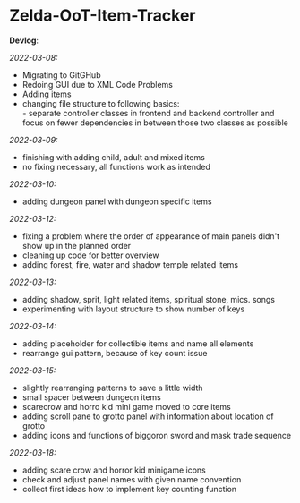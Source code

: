 # Zelda-OoT-Item-Tracker


<b>Devlog</b>:

<i>2022-03-08:</i><br>
- Migrating to GitGHub <br>
- Redoing GUI due to XML Code Problems <br>
- Adding items
- changing file structure to following basics: <br>
            - separate controller classes in frontend and backend controller and focus on fewer dependencies in between those two classes as possible

<i>2022-03-09:</i> <br>
- finishing with adding child, adult and mixed items
- no fixing necessary, all functions work as intended  

<i>2022-03-10:</i> <br>
- adding dungeon panel with dungeon specific items

<i>2022-03-12:</i> <br>
- fixing a problem where the order of appearance of main panels didn't show up in the planned order
- cleaning up code for better overview
- adding forest, fire, water and shadow temple related items

<i>2022-03-13:</i>
- adding shadow, sprit, light related items, spiritual stone, mics. songs
- experimenting with layout structure to show number of keys

<i>2022-03-14:</i>
- adding placeholder for collectible items and name all elements
- rearrange gui pattern, because of key count issue

<i>2022-03-15:</i>
- slightly rearranging patterns to save a little width
- small spacer between dungeon items
- scarecrow and horro kid mini game moved to core items
- adding scroll pane to grotto panel with information about location of grotto
- adding icons and functions of biggoron sword and mask trade sequence

<i>2022-03-18:</i>
- adding scare crow and horror kid minigame icons
- check and adjust panel names with given name convention
- collect first ideas how to implement key counting function